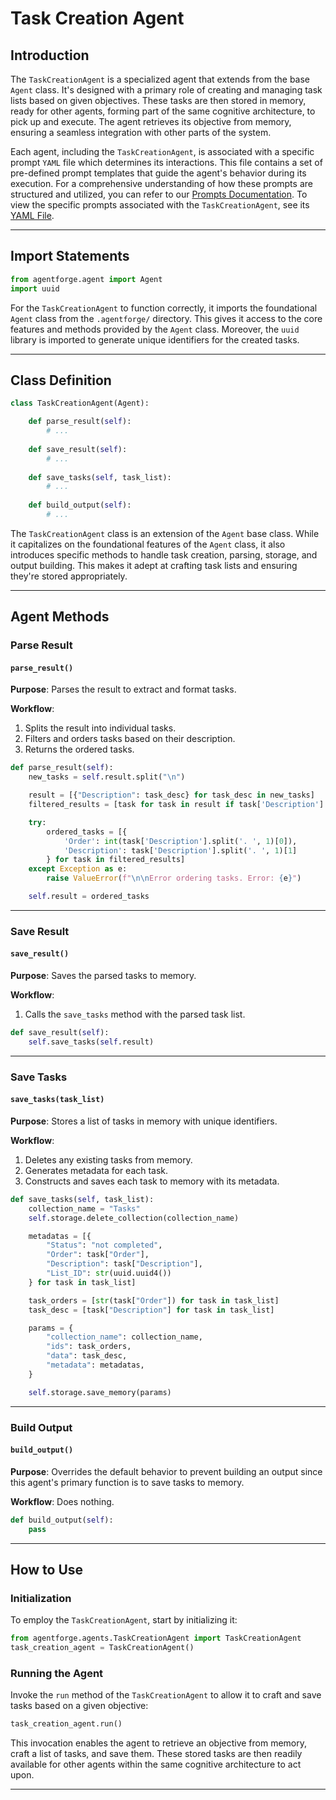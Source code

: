 # Task Creation Agent

## Introduction

The `TaskCreationAgent` is a specialized agent that extends from the base `Agent` class. It's designed with a primary role of creating and managing task lists based on given objectives. These tasks are then stored in memory, ready for other agents, forming part of the same cognitive architecture, to pick up and execute. The agent retrieves its objective from memory, ensuring a seamless integration with other parts of the system.

Each agent, including the `TaskCreationAgent`, is associated with a specific prompt `YAML` file which determines its interactions. This file contains a set of pre-defined prompt templates that guide the agent's behavior during its execution. For a comprehensive understanding of how these prompts are structured and utilized, you can refer to our [Prompts Documentation](../Prompts/AgentPrompts.md). To view the specific prompts associated with the `TaskCreationAgent`, see its [YAML File](../../../../src/agentforge/utils/installer/agents/TaskCreationAgent.yaml).

---

## Import Statements

```python
from agentforge.agent import Agent
import uuid
```

For the `TaskCreationAgent` to function correctly, it imports the foundational `Agent` class from the `.agentforge/` directory. This gives it access to the core features and methods provided by the `Agent` class. Moreover, the `uuid` library is imported to generate unique identifiers for the created tasks.

---

## Class Definition

```python
class TaskCreationAgent(Agent):

    def parse_result(self):
        # ...
        
    def save_result(self):
        # ...
    
    def save_tasks(self, task_list):
        # ...
    
    def build_output(self):
        # ...
```

The `TaskCreationAgent` class is an extension of the `Agent` base class. While it capitalizes on the foundational features of the `Agent` class, it also introduces specific methods to handle task creation, parsing, storage, and output building. This makes it adept at crafting task lists and ensuring they're stored appropriately.

---

## Agent Methods

### Parse Result
#### `parse_result()`

**Purpose**: Parses the result to extract and format tasks.

**Workflow**:
1. Splits the result into individual tasks.
2. Filters and orders tasks based on their description.
3. Returns the ordered tasks.

```python
def parse_result(self):
    new_tasks = self.result.split("\n")

    result = [{"Description": task_desc} for task_desc in new_tasks]
    filtered_results = [task for task in result if task['Description'] and task['Description'][0].isdigit()]

    try:
        ordered_tasks = [{
            'Order': int(task['Description'].split('. ', 1)[0]),
            'Description': task['Description'].split('. ', 1)[1]
        } for task in filtered_results]
    except Exception as e:
        raise ValueError(f"\n\nError ordering tasks. Error: {e}")

    self.result = ordered_tasks
```

---

### Save Result
#### `save_result()`

**Purpose**: Saves the parsed tasks to memory.

**Workflow**:
1. Calls the `save_tasks` method with the parsed task list.

```python
def save_result(self):
    self.save_tasks(self.result)
```

---

### Save Tasks
#### `save_tasks(task_list)`

**Purpose**: Stores a list of tasks in memory with unique identifiers.

**Workflow**:
1. Deletes any existing tasks from memory.
2. Generates metadata for each task.
3. Constructs and saves each task to memory with its metadata.

```python
def save_tasks(self, task_list):
    collection_name = "Tasks"
    self.storage.delete_collection(collection_name)

    metadatas = [{
        "Status": "not completed",
        "Order": task["Order"],
        "Description": task["Description"],
        "List_ID": str(uuid.uuid4())
    } for task in task_list]

    task_orders = [str(task["Order"]) for task in task_list]
    task_desc = [task["Description"] for task in task_list]

    params = {
        "collection_name": collection_name,
        "ids": task_orders,
        "data": task_desc,
        "metadata": metadatas,
    }

    self.storage.save_memory(params)
```

---

### Build Output
#### `build_output()`

**Purpose**: Overrides the default behavior to prevent building an output since this agent's primary function is to save tasks to memory.

**Workflow**: Does nothing.

```python
def build_output(self):
    pass
```

---

## How to Use

### Initialization

To employ the `TaskCreationAgent`, start by initializing it:

```python
from agentforge.agents.TaskCreationAgent import TaskCreationAgent
task_creation_agent = TaskCreationAgent()
```

### Running the Agent

Invoke the `run` method of the `TaskCreationAgent` to allow it to craft and save tasks based on a given objective:

```python
task_creation_agent.run()
```

This invocation enables the agent to retrieve an objective from memory, craft a list of tasks, and save them. These stored tasks are then readily available for other agents within the same cognitive architecture to act upon.

---